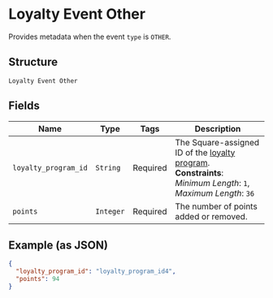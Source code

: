 
# Loyalty Event Other

Provides metadata when the event `type` is `OTHER`.

## Structure

`Loyalty Event Other`

## Fields

| Name | Type | Tags | Description |
|  --- | --- | --- | --- |
| `loyalty_program_id` | `String` | Required | The Square-assigned ID of the [loyalty program](entity:LoyaltyProgram).<br>**Constraints**: *Minimum Length*: `1`, *Maximum Length*: `36` |
| `points` | `Integer` | Required | The number of points added or removed. |

## Example (as JSON)

```json
{
  "loyalty_program_id": "loyalty_program_id4",
  "points": 94
}
```

